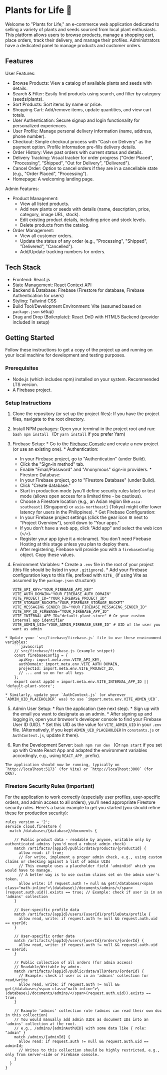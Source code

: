 # Plants for Life 🌿

Welcome to "Plants for Life," an e-commerce web application dedicated to selling a variety of plants and seeds sourced from local plant enthusiasts. This platform allows users to browse products, manage a shopping cart, place orders, track their delivery, and manage their profiles. Administrators have a dedicated panel to manage products and customer orders.

## Features

User Features:
* Browse Products: View a catalog of available plants and seeds with details.
* Search & Filter: Easily find products using search, and filter by category (seeds/plants).
* Sort Products: Sort items by name or price.
* Shopping Cart: Add/remove items, update quantities, and view cart totals.
* User Authentication: Secure signup and login functionality for personalized experiences.
* User Profile: Manage personal delivery information (name, address, phone number).
* Checkout: Simple checkout process with "Cash on Delivery" as the payment option. Profile information pre-fills delivery details.
* Order History: View past orders with current status and details.
* Delivery Tracking: Visual tracker for order progress ("Order Placed", "Processing", "Shipped", "Out for Delivery", "Delivered").
* Cancel Order: Option to cancel orders if they are in a cancellable state (e.g., "Order Placed", "Processing").
* Homepage: A welcoming landing page.

Admin Features:
* Product Management:
    * View all listed products.
    * Add new plants or seeds with details (name, description, price, category, image URL, stock).
    * Edit existing product details, including price and stock levels.
    * Delete products from the catalog.
* Order Management:
    * View all customer orders.
    * Update the status of any order (e.g., "Processing", "Shipped", "Delivered", "Cancelled").
    * Add/Update tracking numbers for orders.

## Tech Stack

*  Frontend:  React.js
*  State Management:  React Context API
*  Backend & Database:  Firebase (Firestore for database, Firebase Authentication for users)
*  Styling:  Tailwind CSS
*  Build Tool/Development Environment:  Vite (assumed based on `package.json` setup)
*  Drag and Drop (Boilerplate):  React DnD with HTML5 Backend (provider included in setup)

## Getting Started

Follow these instructions to get a copy of the project up and running on your local machine for development and testing purposes.

### Prerequisites

* Node.js (which includes npm) installed on your system. Recommended LTS version.
* A Firebase project.

### Setup Instructions

1.   Clone the repository (or set up the project files): 
    If you have the project files, navigate to the root directory.

2.   Install NPM packages: 
    Open your terminal in the project root and run:
    ```bash
    npm install
    ```
    (Or `yarn install` if you prefer Yarn)

3.   Firebase Setup: 
    * Go to the [Firebase Console](https://console.firebase.google.com/) and create a new project (or use an existing one).
    *  Authentication: 
        * In your Firebase project, go to "Authentication" (under Build).
        * Click the "Sign-in method" tab.
        * Enable "Email/Password" and "Anonymous" sign-in providers.
    *  Firestore Database: 
        * In your Firebase project, go to "Firestore Database" (under Build).
        * Click "Create database."
        * Start in  production mode  (you'll define security rules later) or  test mode  (allows open access for a limited time - be cautious).
        * Choose a Firestore location (e.g., an Asian region like `asia-southeast1` (Singapore) or `asia-northeast1` (Tokyo) might offer lower latency for users in the Philippines).
    *  Get Firebase Configuration: 
        * In your Firebase project settings (click the gear icon ⚙️ next to "Project Overview"), scroll down to "Your apps."
        * If you don't have a web app, click "Add app" and select the web icon (`</>`).
        * Register your app (give it a nickname). You don't need Firebase Hosting at this stage unless you plan to deploy there.
        * After registering, Firebase will provide you with a `firebaseConfig` object. Copy these values.

4.   Environment Variables: 
    * Create a `.env` file in the root of your project (this file should be listed in your `.gitignore`).
    * Add your Firebase configuration keys to this file, prefixed with `VITE_` (if using Vite as assumed by the `package.json` structure):
        ```env
        VITE_API_KEY="YOUR_FIREBASE_API_KEY"
        VITE_AUTH_DOMAIN="YOUR_FIREBASE_AUTH_DOMAIN"
        VITE_PROJECT_ID="YOUR_FIREBASE_PROJECT_ID"
        VITE_STORAGE_BUCKET="YOUR_FIREBASE_STORAGE_BUCKET"
        VITE_MESSAGING_SENDER_ID="YOUR_FIREBASE_MESSAGING_SENDER_ID"
        VITE_APP_ID_FIREBASE="YOUR_FIREBASE_APP_ID" 
        VITE_INTERNAL_APP_ID="default-plant-store" # Or your custom internal app identifier
        VITE_ADMIN_UID="YOUR_ADMIN_FIREBASE_USER_ID" # UID of the user you want as admin
        ```
    * Update your `src/firebase/firebase.js` file to use these environment variables:
        ```javascript
        // src/firebase/firebase.js (example snippet)
        const firebaseConfig = {
          apiKey: import.meta.env.VITE_API_KEY,
          authDomain: import.meta.env.VITE_AUTH_DOMAIN,
          projectId: import.meta.env.VITE_PROJECT_ID,
          // ... and so on for all keys
        };
        export const appId = import.meta.env.VITE_INTERNAL_APP_ID || 'default-plant-store';
        ```
    * Similarly, update your `AuthContext.js` (or wherever `ADMIN_UID_PLACEHOLDER` was) to use `import.meta.env.VITE_ADMIN_UID`.

5.   Admin User Setup: 
    * Run the application (see next step).
    * Sign up with the email you want to designate as an admin.
    * After signing up and logging in, open your browser's developer console to find your Firebase User ID (UID).
    * Set this UID as the value for `VITE_ADMIN_UID` in your `.env` file. (Alternatively, if you kept `ADMIN_UID_PLACEHOLDER` in `constants.js` or `AuthContext.js`, update it there).

6.   Run the Development Server: 
    ```bash
    npm run dev
    ```
    (Or `npm start` if you set up with Create React App and adapted the environment variables accordingly, e.g., using `REACT_APP_` prefix).

    The application should now be running, typically on `http://localhost:5173` (for Vite) or `http://localhost:3000` (for CRA).

### Firestore Security Rules (Important)

For the application to work correctly (especially user profiles, user-specific orders, and admin access to all orders), you'll need appropriate Firestore security rules. Here's a basic example to get you started (you should refine these for production security):

```firestore-rules
rules_version = '2';
service cloud.firestore {
  match /databases/{database}/documents {

    // Public product data - readable by anyone, writable only by authenticated admins (you'd need a robust admin check)
    match /artifacts/{appId}/public/data/products/{productId} {
      allow read: if true;
      // For write, implement a proper admin check, e.g., using custom claims or checking against a list of admin UIDs
      // This example uses a placeholder field 'adminUid' which you would have to manage.
      // A better way is to use custom claims set on the admin user's token.
      allow write: if request.auth != null && get(/databases/<span class="math-inline">\(database\)/documents/admins/</span>(request.auth.uid)).exists == true; // Example: check if user is in an 'admins' collection
    }

    // User-specific profile data
    match /artifacts/{appId}/users/{userId}/profileData/profile {
      allow read, write: if request.auth != null && request.auth.uid == userId;
    }

    // User-specific order data
    match /artifacts/{appId}/users/{userId}/orders/{orderId} {
      allow read, write: if request.auth != null && request.auth.uid == userId;
    }
    
    // Public collection of all orders (for admin access)
    // Readable/Writable by admin.
    match /artifacts/{appId}/public/data/allOrders/{orderId} {
      // Example: check if user is in an 'admins' collection for read/write
      allow read, write: if request.auth != null && get(/databases/<span class="math-inline">\(database\)/documents/admins/</span>(request.auth.uid)).exists == true;
    }

    // Example 'admins' collection rule (admins can read their own doc in this collection)
    // You would manually add admin UIDs as document IDs into an 'admins' collection at the root.
    // e.g., /admins/{adminAuthUID} with some data like { role: "admin" }
    match /admins/{adminId} {
      allow read: if request.auth != null && request.auth.uid == adminId;
      // Writes to this collection should be highly restricted, e.g., only from server-side or Firebase console.
    }
  }
}